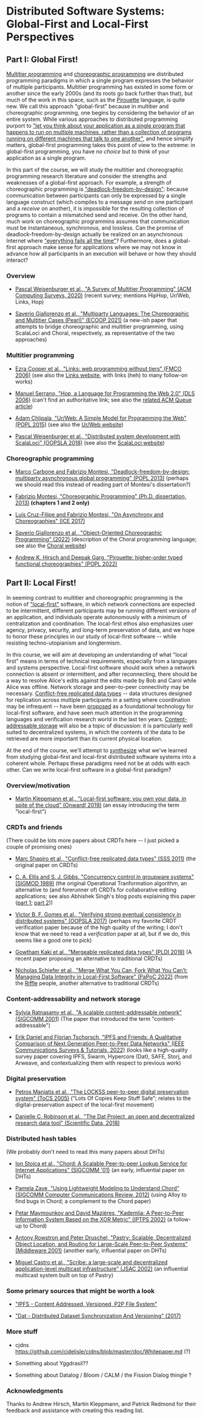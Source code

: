# Distributed Software Systems: Global-First and Local-First Perspectives

## Part I: Global First!

[Multitier programming](https://en.wikipedia.org/wiki/Multitier_programming) and [choreographic programming](https://en.wikipedia.org/wiki/Choreographic_programming) are distributed programming paradigms in which a single program expresses the behavior of multiple participants.  Multitier programming has existed in some form or another since the early 2000s (and its roots go back further than that), but much of the work in this space, such as the [Pirouette](https://dl.acm.org/doi/abs/10.1145/3498684) language, is quite new.  We call this approach "global-first" because in multitier and choreographic programming, one begins by considering the behavior of an entire system.  While various approaches to distributed programming purport to ["let you think about your application as a single program that happens to run on multiple machines, rather than a collection of programs running on different machines that talk to one another"](https://www.oreilly.com/library/view/parallel-and-concurrent/9781449335939/ch14.html), and hence simplify matters, global-first programming takes this point of view to the extreme: in global-first programming, you have *no choice* but to think of your application as a single program.

In this part of the course, we will study the multitier and choreographic programming research literature and consider the strengths and weaknesses of a global-first approach.  For example, a strength of choreographic programming is ["deadlock-freedom-by-design"](https://dl.acm.org/doi/10.1145/2480359.2429101): because communication between participants can only be expressed by a single language construct (which compiles to a message *send* on one participant and a *receive* on another), it is impossible for the resulting collection of programs to contain a mismatched send and receive.  On the other hand, much work on choreographic programmins assumes that communication must be instantaneous, synchronous, and lossless.  Can the promise of deadlock-freedom-by-design actually be realized on an asynchronous Internet where ["everything fails all the time"](https://cacm.acm.org/magazines/2020/2/242334-everything-fails-all-the-time/fulltext)?  Furthermore, does a global-first approach make sense for applications where we may not know in advance how all participants in an execution will behave or how they should interact?

### Overview

 - [Pascal Weisenburger et al., "A Survey of Multitier Programming" (ACM Computing Surveys, 2020)](https://dl.acm.org/doi/abs/10.1145/3397495) (recent survey; mentions HipHop, Ur/Web, Links, Hop)

 - [Saverio Giallorenzo et al., "Multiparty Languages: The Choreographic and Multitier Cases (Pearl)" (ECOOP 2021)](https://drops.dagstuhl.de/opus/volltexte/2021/14065/) (a new-ish paper that attempts to bridge choreographic and multitier programming, using ScalaLoci and Choral, respectively, as representative of the two approaches)

### Multitier programming

 - [Ezra Cooper et al., "Links: web programming without tiers" (FMCO 2006)](https://link.springer.com/chapter/10.1007/978-3-540-74792-5_12) (see also the [Links website](https://links-lang.org/), with links (heh) to many follow-on works)
 
 - [Manuel Serrano, "Hop, a Language for Programming the Web 2.0" (DLS 2006)](https://www.lri.fr/~conchon/TER/2012/3/dls06.pdf) (can't find an authoritative link; see also the [related ACM Queue article](https://dl.acm.org/doi/10.1145/2330087.2330089))
 
 - [Adam Chlipala, "Ur/Web: A Simple Model for Programming the Web" (POPL 2015)](https://dl.acm.org/doi/abs/10.1145/2676726.2677004) (see also the [Ur/Web website](http://www.impredicative.com/ur/))
 
 - [Pascal Weisenburger et al., "Distributed system development with ScalaLoci" (OOPSLA 2018)](https://dl.acm.org/doi/10.1145/3276499) (see also the [ScalaLoci website](https://scala-loci.github.io/))

### Choreographic programming

- [Marco Carbone and Fabrizio Montesi, "Deadlock-freedom-by-design: multiparty asynchronous global programming" (POPL 2013)](https://dl.acm.org/doi/10.1145/2480359.2429101) (perhaps we should read this instead of reading part of Montesi's dissertation?)

 - [Fabrizio Montesi, "Choreographic Programming" (Ph.D. dissertation, 2013)](https://www.fabriziomontesi.com/files/choreographic_programming.pdf) **(chapters 1 and 2 only)**
 
 - [Luís Cruz-Filipe and Fabrizio Montesi, "On Asynchrony and Choreographies" (ICE 2017)](https://arxiv.org/abs/1711.11211)
 
 - [Saverio Giallorenzo et al., "Object-Oriented Choreographic Programming" (2022)](https://arxiv.org/abs/2005.09520) (description of the Choral programming language; see also the [Choral website](https://www.choral-lang.org/))
 
 - [Andrew K. Hirsch and Deepak Garg, "Pirouette: higher-order typed functional choreographies" (POPL 2022)](https://dl.acm.org/doi/abs/10.1145/3498684)

## Part II: Local First!

In seeming contrast to multitier and choreographic programming is the notion of ["local-first"](https://www.inkandswitch.com/local-first/) software, in which network connections are expected to be intermittent, different participants may be running different versions of an application, and individuals operate autonomously with a minimum of centralization and coordination.  The local-first ethos also emphasizes user agency, privacy, security, and long-term preservation of data, and we hope to honor these principles in our study of local-first software -- while resisting techno-utopianism and longtermism.

In this course, we will aim at developing an understanding of what "local first" means in terms of technical requirements, especially from a languages and systems perspective.  Local-first software should work when a network connection is absent or intermittent, and after reconnecting, there should be a way to resolve Alice's edits against the edits made by Bob and Carol while Alice was offline.  Network storage and peer-to-peer connectivity may be necessary.  [Conflict-free replicated data types](https://dl.acm.org/doi/10.5555/2050613.2050642) -- data structures designed for replication across multiple participants in a setting where coordination may be infrequent -- have been [proposed](https://www.inkandswitch.com/local-first/) as a foundational technology for local-first software, and have seen much attention in the programming languages and verification research world in the last ten years.  [Content-addressable storage](https://dl.acm.org/doi/10.1145/383059.383072) will also be a topic of discussion: it is particularly well suited to decentralized systems, in which the contents of the data to be retrieved are more important than its current physical location.

At the end of the course, we'll attempt to [synthesize](https://en.wikipedia.org/wiki/Dialectic#Hegelian_dialectic) what we've learned from studying global-first and local-first distributed software systems into a coherent whole.  Perhaps these paradigms need not be at odds with each other.  Can we write local-first software in a global-first paradigm?

### Overview/motivation

 - [Martin Kleppmann et al., "Local-first software: you own your data, in spite of the cloud" (Onward! 2019)](https://dl.acm.org/doi/10.1145/3359591.3359737) (an essay introducing the term "local-first")

### CRDTs and friends

(There could be lots more papers about CRDTs here -- I just picked a couple of promising ones)

 - [Marc Shapiro et al., "Conflict-free replicated data types" (SSS 2011)](https://dl.acm.org/doi/10.5555/2050613.2050642) (the original paper on CRDTs)
 
 - [C. A. Ellis and S. J. Gibbs, "Concurrency control in groupware systems" (SIGMOD 1989)](https://dl.acm.org/doi/10.1145/66926.66963) (the original Operational Tranformation algorithm, an alternative to (and forerunner of) CRDTs for collaborative editing applications; see also Abhishek Singh's blog posts explaining this paper ([part 1](https://decomposition.al/CMPS290S-2018-09/2018/11/20/conflict-resolution-in-collaborative-text-editing-with-operational-transformation-part-1-of-2.html); [part 2](https://decomposition.al/CMPS290S-2018-09/2018/12/13/conflict-resolution-in-collaborative-text-editing-with-operational-transformation-part-2-of-2.html)))
 
 - [Victor B. F. Gomes et al., "Verifying strong eventual consistency in distributed systems" (OOPSLA 2017)](https://dl.acm.org/doi/10.1145/3133933) (perhaps my favorite CRDT verification paper because of the high quality of the writing; I don't know that we need to read a *verification* paper at all, but if we do, this seems like a good one to pick)

 - [Gowtham Kaki et al., "Mergeable replicated data types" (PLDI 2019)](https://dl.acm.org/doi/10.1145/3360580) (A recent paper proposing an alternative to traditional CRDTs)
 
 - [Nicholas Schiefer et al., "Merge What You Can, Fork What You Can’t: Managing Data Integrity in Local-First Software" (PaPoC 2022)](https://riffle.systems/papoc22.pdf) (from the [Riffle](https://riffle.systems/) people, another alternative to traditional CRDTs)
 
### Content-addressability and network storage

 - [Sylvia Ratnasamy et al., "A scalable content-addressable network" (SIGCOMM 2001)](https://dl.acm.org/doi/10.1145/383059.383072) (The paper that introduced the term "content-addressable")

 - [Erik Daniel and Florian Tschorsch, "IPFS and Friends: A Qualitative Comparison of Next Generation Peer-to-Peer Data Networks" (IEEE Communications Surveys & Tutorials, 2022)](https://ieeexplore.ieee.org/abstract/document/9684521) (looks like a high-quality survey paper covering IPFS, Swarm, Hypercore (Dat), SAFE, Storj, and Arweave, and contextualizing them with respect to previous work)

### Digital preservation

 - [Petros Maniatis et al., "The LOCKSS peer-to-peer digital preservation system" (ToCS 2005)](https://dl.acm.org/doi/abs/10.1145/1047915.1047917) ("Lots Of Copies Keep Stuff Safe"; relates to the digital-preservation aspect of the local-first movement)
 
 - [Danielle C. Robinson et al., "The Dat Project, an open and decentralized research data tool" (Scientific Data, 2018)](https://www.nature.com/articles/sdata2018221)
 
### Distributed hash tables

(We probably don't need to read *this* many papers about DHTs)

 - [Ion Stoica et al., "Chord: A Scalable Peer-to-peer Lookup Service for Internet
Applications" (SIGCOMM '01)](https://dl.acm.org/doi/10.1145/964723.383071) (an early, influential paper on DHTs)

 - [Pamela Zave, "Using Lightweight Modeling to Understand Chord" (SIGCOMM Computer Communications Review, 2012)](https://dl.acm.org/doi/10.1145/2185376.2185383) (using Alloy to find bugs in Chord; a complement to the Chord paper)
 
 - [Petar Maymounkov and David Mazières, "Kademlia: A Peer-to-Peer Information System Based on the XOR Metric" (IPTPS 2002)](https://dl.acm.org/doi/10.5555/646334.687801) (a follow-up to Chord)
 
 - [Antony Rowstron and Peter Druschel, "Pastry: Scalable, Decentralized Object Location, and Routing for Large-Scale Peer-to-Peer Systems" (Middleware 2001)](https://link.springer.com/chapter/10.1007/3-540-45518-3_18) (another early, influential paper on DHTs)
 
 - [Miguel Castro et al., "Scribe: a large-scale and decentralized application-level multicast infrastructure" (JSAC 2002)](https://ieeexplore.ieee.org/abstract/document/1038579) (an influential multicast system built on top of Pastry)
 
### Some primary sources that might be worth a look

 - ["IPFS - Content Addressed, Versioned, P2P File System"](https://arxiv.org/abs/1407.3561)

 - ["Dat - Distributed Dataset Synchronization And Versioning" (2017)](https://osf.io/nsv2c/)
 
### More stuff

 - cjdns https://github.com/cjdelisle/cjdns/blob/master/doc/Whitepaper.md (?)
 
 - Something about Yggdrasil??
 
 - Something about Datalog / Bloom / CALM / the Fission Dialog thingie ?
 
### Acknowledgments

Thanks to Andrew Hirsch, Martin Kleppmann, and Patrick Redmond for their feedback and assistance with creating this reading list.
